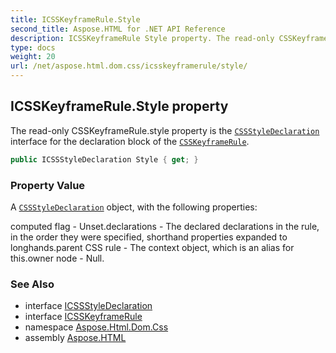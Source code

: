 ```yaml
---
title: ICSSKeyframeRule.Style
second_title: Aspose.HTML for .NET API Reference
description: ICSSKeyframeRule Style property. The read-only CSSKeyframeRule.style property is the CSSStyleDeclaration interface for the declaration block of the CSSKeyframeRule
type: docs
weight: 20
url: /net/aspose.html.dom.css/icsskeyframerule/style/
---
```

## ICSSKeyframeRule.Style property

The read-only CSSKeyframeRule.style property is the [`CSSStyleDeclaration`](../../icssstyledeclaration/) interface for the declaration block of the [`CSSKeyframeRule`](../).

```csharp
public ICSSStyleDeclaration Style { get; }
```

### Property Value

A [`CSSStyleDeclaration`](../../icssstyledeclaration/) object, with the following properties:

computed flag - Unset.declarations - The declared declarations in the rule, in the order they were specified, shorthand properties expanded to longhands.parent CSS rule - The context object, which is an alias for this.owner node - Null.

### See Also

* interface [ICSSStyleDeclaration](../../icssstyledeclaration/)
* interface [ICSSKeyframeRule](../)
* namespace [Aspose.Html.Dom.Css](../../../aspose.html.dom.css/)
* assembly [Aspose.HTML](../../../)
